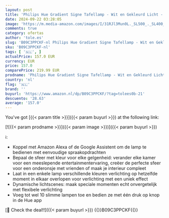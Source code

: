 ```yaml
---
layout: post
title: 'Philips Hue Gradient Signe Tafellamp - Wit en Gekleurd Licht - Werkt met Alexa en Google Home - Verbind met Bluetooth of Hue Bridge - Dimbaar - 55 cm hoog - Zwart'
date: 2024-09-22 03:28:05
image: 'https://m.media-amazon.com/images/I/31RJl3Mun0L._SL500_._SL400_.jpg'
comments: true
category: ofertas
author: 'tole.es'
slug: 'B09C3PPCKF-nl Philips Hue Gradient Signe Tafellamp - Wit en Gekleurd...'
sku: 'B09C3PPCKF-nl'
tags: [ '🇳🇱', ]
actualPrice: 157.0 EUR
currency: EUR
price: 157.0
comparePrice: 219.99 EUR
prodname: 'Philips Hue Gradient Signe Tafellamp - Wit en Gekleurd Licht - Werkt met Alexa en Google Home - Verbind met Bluetooth of Hue Bridge - Dimbaar - 55 cm hoog - Zwart'
country: 'nl'
flag: '🇳🇱'
brand: ''
buyurl: 'https://www.amazon.nl/dp/B09C3PPCKF/?tag=tolees0b-21'
descuento: '28.63'
average: '157.0'
---
```


You've got [{{< param title >}}]({{< param buyurl >}}) at the following link:

[![{{< param prodname >}}]({{< param image >}})]({{< param buyurl >}})

ℹ️:

- Koppel met Amazon Alexa of de Google Assistent om de lamp te bedienen met eenvoudige spraakopdrachten
- Bepaal de sfeer met kleur voor elke gelgenheid: verander elke kamer voor een meeslepende entertainmentervaring, creëer de perfecte sfeer voor een onderonsje met vrienden of maak je interieur compleet
- Laat in een enkele lamp verschillende kleuren verlichting op hetzelfde moment in elkaar overlopen voor verlichting met een uniek effect
- Dynamische lichtscenes: maak speciale momenten echt onvergetelijk met flexibele verlichting
- Voeg tot wel 10 slimme lampen toe en bedien ze met één druk op knop in de Hue app

[🛒 Check the deal!!]({{< param buyurl >}})
{{<world>}}B09C3PPCKF{{</world>}}
